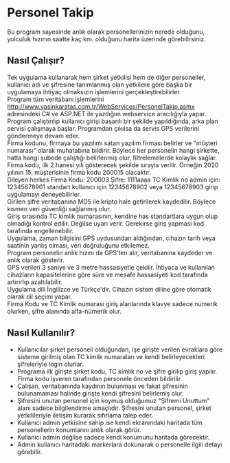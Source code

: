 # Personel Takip
Bu program sayesinde anlık olarak personellerinizin nerede olduğunu, yolculuk hızının saatte kaç km. olduğunu harita üzerinde görebilirsiniz.

## Nasıl Çalışır?
Tek uygulama kullanarak hem şirket yetkilisi hem de diğer personeller, kullanıcı adı ve şifresine tanımlanmış olan yetkilere göre başka bir uygulamaya ihtiyaç olmaksızın işlemlerini gerçekleştirebilirler.\
Program tüm veritabanı işlemlerini http://www.yasinkaratas.com.tr/WebServices/PersonelTakip.asmx adresindeki C# ve ASP.NET ile yazdığım webservice aracılığıyla yapar.\
Program çalıştırılıp kullanıcı girişi başarılı bir şekilde yapıldığında, arka plan servisi çalışmaya başlar. Programdan çıkılsa da servis GPS verilerini göndermeye devam eder.\
Firma kodunu, firmaya bu yazılımı satan yazılım firması belirler ve "müşteri numarası" olarak muhatabına bildirir. Böylece her personelin hangi şirkette, hatta hangi şubede çalıştığı belirlenmiş olur, filtrelemelerde kolaylık sağlar.\
Firma kodu, ilk 2 hanesi yılı gösterecek şekilde sırayla verilir. Örneğin 2020 yılının 15. müşterisinin firma kodu 200015 olacaktır.\
Dileyen herkes Firma Kodu: 200003 Şifre: 1111aaaa TC Kimlik no admin için: 12345678901 standart kullanıcı için 12345678902 veya 12345678903 girip uygulamayı deneyebilirler.\
Girilen şifre veritabanına MD5 ile kripto hale getirilerek kaydedilir. Böylece kısmen veri güvenliği sağlanmış olur.\
Giriş sırasında TC kimlik numarasının, kendine has standartlara uygun olup olmadığı kontrol edilir. Değilse uyarı verir. Gerekirse giriş yapması kod tarafında engellenebilir.\
Uygulama, zaman bilgisini GPS uydusundan aldığından, cihazın tarih veya saatinin yanlış olması, veri doğruluğunu etkilemez.\
Program personelin anlık hızını da GPS'ten alır, veritabanına kaydeder ve anlık olarak gösterir.\
GPS verileri 3 saniye ve 3 metre hassasiyetle çekilir. İhtiyaca ve kullanılan cihazların kapasitelerine göre süre ve mesafe hassasiyeti kod tarafında artırırlıp azaltılabilir.\
Uygulama dili İngilizce ve Türkçe'dir. Cihazın sistem diline göre otomatik olarak dil seçimi yapar.\
Firma Kodu ve TC Kimlik numarası giriş alanlarında klavye sadece numerik olurken, şifre alanında alfa-nümerik olur.

## Nasıl Kullanılır?
- Kullanıcılar şirket personeli olduğundan, işe girişte verilen evraklara göre sisteme girilmiş olan TC kimlik numaraları ve kendi belirleyecekleri şifreleriyle login olurlar.
- Programa ilk girişte şirket kodu, TC kimlik no ve şifre girilip giriş yapılır. Firma kodu işveren tarafından personele önceden bildirilir.
- Çalışan, veritabanında kaydının bulunması ve fakat şifresinin bulunamaması halinde girişte kendi şifresini belirlemiş olur.
- Şifresini unutan personel için koymuş olduğumuz "Şifremi Unuttum" alanı sadece bilgilendirme amaçlıdır. Şifresini unutan personel, şirket yetkilileriyle iletişim kurarak sıfırlama talep eder.
- Kullanıcı admin yetkisine sahip ise kendi ekranındaki haritada tüm personellerin konumlarını anlık olarak görür.
- Kullanıcı admin değilse sadece kendi konumunu haritada görecektir.
- Admin kullanıcı haritadaki markerlara dokunarak o personelle ilgili detayı görebilir.
